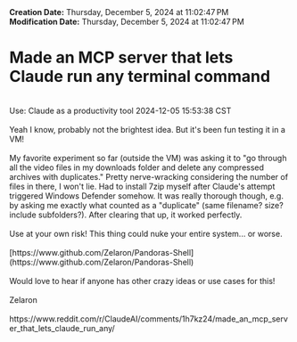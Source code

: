 <div><b>Creation Date:</b> Thursday, December 5, 2024 at 11:02:47 PM<br></div>
<div><b>Modification Date:</b> Thursday, December 5, 2024 at 11:02:47 PM<br></div>
<div><h1>Made an MCP server that lets Claude run any terminal command</h1></div>
<div><br></div>
<div>Use: Claude as a productivity tool 2024-12-05 15:53:38 CST</div>
<div><br></div>
<div>Yeah I know, probably not the brightest idea. But it's been fun testing it in a VM!</div>
<div><br></div>
<div>My favorite experiment so far (outside the VM) was asking it to &quotgo through all the video files in my downloads folder and delete any compressed archives with duplicates.&quot Pretty nerve-wracking considering the number of files in there, I won't lie. Had to install 7zip myself after Claude's attempt triggered Windows Defender somehow. It was really thorough though, e.g. by asking me exactly what counted as a &quotduplicate&quot (same filename? size? include subfolders?). After clearing that up, it worked perfectly.</div>
<div><br></div>
<div>Use at your own risk! This thing could nuke your entire system... or worse.</div>
<div><br></div>
<div>[https://www.github.com/Zelaron/Pandoras-Shell](https://www.github.com/Zelaron/Pandoras-Shell)</div>
<div><br></div>
<div>Would love to hear if anyone has other crazy ideas or use cases for this!</div>
<div><br></div>
<div>Zelaron</div>
<div><br></div>
<div>https://www.reddit.com/r/ClaudeAI/comments/1h7kz24/made_an_mcp_server_that_lets_claude_run_any/</div>

